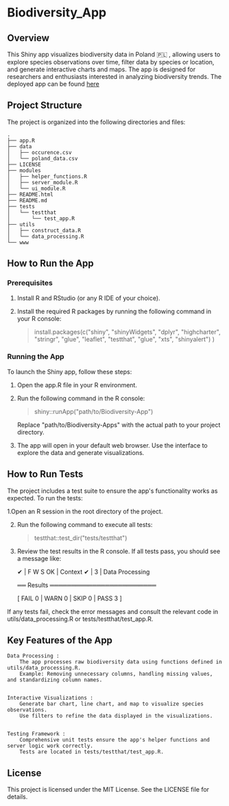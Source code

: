 # Biodiversity_App


## Overview 

This Shiny app visualizes biodiversity data in Poland 🇵🇱 , allowing users to explore species observations over time, filter data by species or location, 
and generate interactive charts and maps. 
The app is designed for researchers and enthusiasts interested in analyzing biodiversity trends. 
The deployed app can be found [here](https://andch552.shinyapps.io/Biodiversity_App/)

## Project Structure 

The project is organized into the following directories and files: 

    .
    ├── app.R
    ├── data
    │   ├── occurence.csv
    │   └── poland_data.csv
    ├── LICENSE
    ├── modules
    │   ├── helper_functions.R
    │   ├── server_module.R
    │   └── ui_module.R
    ├── README.html
    ├── README.md
    ├── tests
    │   └── testthat
    │       └── test_app.R
    ├── utils
    │   ├── construct_data.R
    │   └── data_processing.R
    └── www

 
## How to Run the App 

### Prerequisites 

1. Install R and RStudio (or any R IDE of your choice).
2. Install the required R packages by running the following command in your R console:

    
    > install.packages(c("shiny", 
                        "shinyWidgets", 
                        "dplyr",
                        "highcharter",
                        "stringr",
                        "glue", 
                        "leaflet", 
                        "testthat",
                        "glue",
                        "xts",
                        "shinyalert")
                        )
     

### Running the App 

To launch the Shiny app, follow these steps: 

1. Open the app.R file in your R environment. 

2. Run the following command in the R console: 

     

     
    
    > shiny::runApp("path/to/Biodiversity-App")
     
     

    Replace "path/to/Biodiversity-Apps" with the actual path to your project directory. 

3. The app will open in your default web browser. Use the interface to explore the data and generate visualizations. 
     

## How to Run Tests 

The project includes a test suite to ensure the app's functionality works as expected. To run the tests: 

1.Open an R session in the root directory of the project. 

2. Run the following command to execute all tests: 
  
    
    > testthat::test_dir("tests/testthat")
 
 

3. Review the test results in the R console. If all tests pass, you should see a message like: 
 

     ✔ | F W  S  OK | Context
     ✔ |          3 | Data Processing                                                                                                                                         

     ══ Results ═════════════════════════
   
     [ FAIL 0 | WARN 0 | SKIP 0 | PASS 3 ]
     
     
     

If any tests fail, check the error messages and consult the relevant code in utils/data_processing.R or tests/testthat/test_app.R. 

## Key Features of the App 

    Data Processing : 
        The app processes raw biodiversity data using functions defined in utils/data_processing.R.
        Example: Removing unnecessary columns, handling missing values, and standardizing column names.
         

    Interactive Visualizations : 
        Generate bar chart, line chart, and map to visualize species observations.
        Use filters to refine the data displayed in the visualizations.
         

    Testing Framework : 
        Comprehensive unit tests ensure the app's helper functions and server logic work correctly.
        Tests are located in tests/testthat/test_app.R.
         


## License 

This project is licensed under the MIT License. See the LICENSE file for details. 
